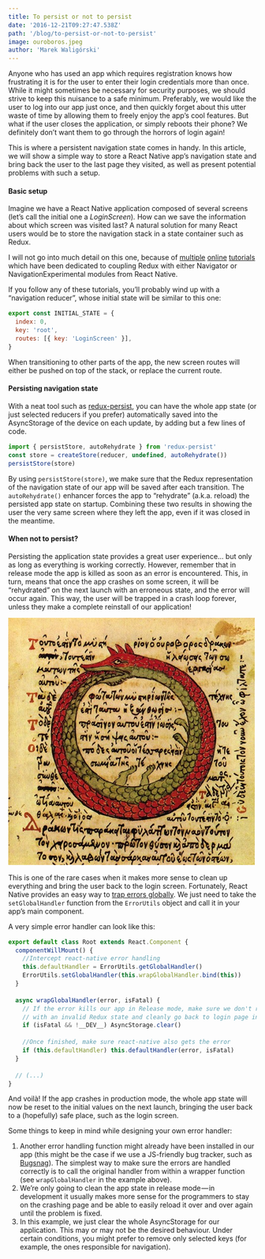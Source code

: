 ```yaml
---
title: To persist or not to persist
date: '2016-12-21T09:27:47.538Z'
path: '/blog/to-persist-or-not-to-persist'
image: ouroboros.jpeg
author: 'Marek Waligórski'
---
```


Anyone who has used an app which requires registration knows how frustrating it is for the user to enter their login credentials more than once. While it might sometimes be necessary for security purposes, we should strive to keep this nuisance to a safe minimum. Preferably, we would like the user to log into our app just once, and then quickly forget about this utter waste of time by allowing them to freely enjoy the app’s cool features. But what if the user closes the application, or simply reboots their phone? We definitely don’t want them to go through the horrors of login again!

This is where a persistent navigation state comes in handy. In this article, we will show a simple way to store a React Native app’s navigation state and bring back the user to the last page they visited, as well as present potential problems with such a setup.

#### Basic setup

Imagine we have a React Native application composed of several screens (let’s call the initial one a _LoginScreen_)_._ How can we save the information about which screen was visited last? A natural solution for many React users would be to store the navigation stack in a state container such as Redux.

I will not go into much detail on this one, because of [multiple](https://medium.com/react-native-training/react-native-navigator-experimental-part-3-adding-tabs-28a2c57356b6#.ctplwuelt) [online](http://blog.thebakery.io/react-native-experimental-navigation-with-redux/) [tutorials](https://medium.com/@satya164/react-natives-navigationexperimental-with-redux-467acee02756#.72wtji1r5) which have been dedicated to coupling Redux with either Navigator or NavigationExperimental modules from React Native.

If you follow any of these tutorials, you’ll probably wind up with a “navigation reducer”, whose initial state will be similar to this one:

```javascript {numberLines: true}
export const INITIAL_STATE = {
  index: 0,
  key: 'root',
  routes: [{ key: 'LoginScreen' }],
}
```

When transitioning to other parts of the app, the new screen routes will either be pushed on top of the stack, or replace the current route.

#### Persisting navigation state

With a neat tool such as [redux-persist](https://github.com/rt2zz/redux-persist/), you can have the whole app state (or just selected reducers if you prefer) automatically saved into the AsyncStorage of the device on each update, by adding but a few lines of code.

```javascript {numberLines: true}
import { persistStore, autoRehydrate } from 'redux-persist'
const store = createStore(reducer, undefined, autoRehydrate())
persistStore(store)
```

By using `persistStore(store)`, we make sure that the Redux representation of the navigation state of our app will be saved after each transition. The `autoRehydrate()` enhancer forces the app to “rehydrate” (a.k.a. reload) the persisted app state on startup. Combining these two results in showing the user the very same screen where they left the app, even if it was closed in the meantime.

#### When not to persist?

Persisting the application state provides a great user experience… but only as long as everything is working correctly. However, remember that in release mode the app is killed as soon as an error is encountered. This, in turn, means that once the app crashes on some screen, it will be “rehydrated” on the next launch with an erroneous state, and the error will occur again. This way, the user will be trapped in a crash loop forever, unless they make a complete reinstall of our application!

![How you feel when the app starts crashing on launch.](ouroboros.jpeg)

This is one of the rare cases when it makes more sense to clean up everything and bring the user back to the login screen. Fortunately, React Native provides an easy way to [trap errors globally](http://stackoverflow.com/questions/30918349/how-to-catch-uncaught-exception-globally-in-react-native). We just need to take the `setGlobalHandler` function from the `ErrorUtils` object and call it in your app’s main component.

A very simple error handler can look like this:

```javascript {numberLines: true}
export default class Root extends React.Component {
  componentWillMount() {
    //Intercept react-native error handling
    this.defaultHandler = ErrorUtils.getGlobalHandler()
    ErrorUtils.setGlobalHandler(this.wrapGlobalHandler.bind(this))
  }

  async wrapGlobalHandler(error, isFatal) {
    // If the error kills our app in Release mode, make sure we don't rehydrate
    // with an invalid Redux state and cleanly go back to login page instead
    if (isFatal && !__DEV__) AsyncStorage.clear()

    //Once finished, make sure react-native also gets the error
    if (this.defaultHandler) this.defaultHandler(error, isFatal)
  }

  // (...)
}
```

And voilà! If the app crashes in production mode, the whole app state will now be reset to the initial values on the next launch, bringing the user back to a (hopefully) safe place, such as the login screen.

Some things to keep in mind while designing your own error handler:

1.  Another error handling function might already have been installed in our app (this might be the case if we use a JS-friendly bug tracker, such as [Bugsnag](https://bugsnag.com/)). The simplest way to make sure the errors are handled correctly is to call the original handler from within a wrapper function (see `wrapGlobalHandler` in the example above).
2.  We’re only going to clean the app state in release mode — in development it usually makes more sense for the programmers to stay on the crashing page and be able to easily reload it over and over again until the problem is fixed.
3.  In this example, we just clear the whole AsyncStorage for our application. This may or may not be the desired behaviour. Under certain conditions, you might prefer to remove only selected keys (for example, the ones responsible for navigation).
